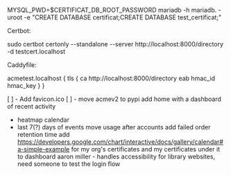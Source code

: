 MYSQL_PWD=$CERTIFICAT_DB_ROOT_PASSWORD mariadb -h mariadb. -uroot -e "CREATE DATABASE certificat;CREATE DATABASE test_certificat;"

Certbot:

sudo certbot certonly --standalone --server http://localhost:8000/directory -d testcert.localhost

Caddyfile:

acmetest.localhost {
  tls {
    ca http://localhost:8000/directory
    eab hmac_id hmac_key
  }
}

[ ] - Add favicon.ico
[ ] - move acmev2 to pypi
add home with a dashboard of recent activity
 - heatmap calendar
 - last 7(?) days of events
move usage after accounts
add failed order retention time
add https://developers.google.com/chart/interactive/docs/gallery/calendar#a-simple-example for my org's certificates and my certificates under it to dashboard
aaron miller - handles accessibility for library websites, need someone to test the login flow